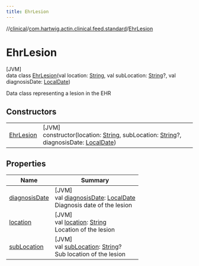 ```yaml
---
title: EhrLesion
---
```

//[clinical](../../../index.html)/[com.hartwig.actin.clinical.feed.standard](../index.html)/[EhrLesion](index.html)



# EhrLesion



[JVM]\
data class [EhrLesion](index.html)(val location: [String](https://kotlinlang.org/api/latest/jvm/stdlib/kotlin/-string/index.html), val subLocation: [String](https://kotlinlang.org/api/latest/jvm/stdlib/kotlin/-string/index.html)?, val diagnosisDate: [LocalDate](https://docs.oracle.com/javase/8/docs/api/java/time/LocalDate.html))

Data class representing a lesion in the EHR



## Constructors


| | |
|---|---|
| [EhrLesion](-ehr-lesion.html) | [JVM]<br>constructor(location: [String](https://kotlinlang.org/api/latest/jvm/stdlib/kotlin/-string/index.html), subLocation: [String](https://kotlinlang.org/api/latest/jvm/stdlib/kotlin/-string/index.html)?, diagnosisDate: [LocalDate](https://docs.oracle.com/javase/8/docs/api/java/time/LocalDate.html)) |


## Properties


| Name | Summary |
|---|---|
| [diagnosisDate](diagnosis-date.html) | [JVM]<br>val [diagnosisDate](diagnosis-date.html): [LocalDate](https://docs.oracle.com/javase/8/docs/api/java/time/LocalDate.html)<br>Diagnosis date of the lesion |
| [location](location.html) | [JVM]<br>val [location](location.html): [String](https://kotlinlang.org/api/latest/jvm/stdlib/kotlin/-string/index.html)<br>Location of the lesion |
| [subLocation](sub-location.html) | [JVM]<br>val [subLocation](sub-location.html): [String](https://kotlinlang.org/api/latest/jvm/stdlib/kotlin/-string/index.html)?<br>Sub location of the lesion |

